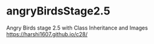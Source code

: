 # angryBirdsStage2.5
Angry Birds stage 2.5 with Class Inheritance and Images
https://harshi1607.github.io/c28/

